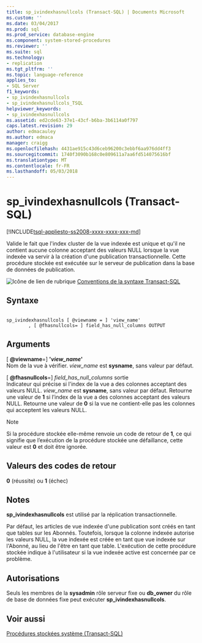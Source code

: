 ```yaml
---
title: sp_ivindexhasnullcols (Transact-SQL) | Documents Microsoft
ms.custom: ''
ms.date: 03/04/2017
ms.prod: sql
ms.prod_service: database-engine
ms.component: system-stored-procedures
ms.reviewer: ''
ms.suite: sql
ms.technology:
- replication
ms.tgt_pltfrm: ''
ms.topic: language-reference
applies_to:
- SQL Server
f1_keywords:
- sp_ivindexhasnullcols
- sp_ivindexhasnullcols_TSQL
helpviewer_keywords:
- sp_ivindexhasnullcols
ms.assetid: ed2cde63-37e1-43cf-b6ba-3b6114a0f797
caps.latest.revision: 29
author: edmacauley
ms.author: edmaca
manager: craigg
ms.openlocfilehash: 4431ae915c43d6ceb96200c3ebbf6aa976dd4ff3
ms.sourcegitcommit: 1740f3090b168c0e809611a7aa6fd514075616bf
ms.translationtype: MT
ms.contentlocale: fr-FR
ms.lasthandoff: 05/03/2018
---
```

# <a name="spivindexhasnullcols-transact-sql"></a>sp_ivindexhasnullcols (Transact-SQL)
[!INCLUDE[tsql-appliesto-ss2008-xxxx-xxxx-xxx-md](../../includes/tsql-appliesto-ss2008-xxxx-xxxx-xxx-md.md)]

  Valide le fait que l'index cluster de la vue indexée est unique et qu'il ne contient aucune colonne acceptant des valeurs NULL lorsque la vue indexée va servir à la création d'une publication transactionnelle. Cette procédure stockée est exécutée sur le serveur de publication dans la base de données de publication.  
  
 ![Icône de lien de rubrique](../../database-engine/configure-windows/media/topic-link.gif "Icône lien de rubrique") [Conventions de la syntaxe Transact-SQL](../../t-sql/language-elements/transact-sql-syntax-conventions-transact-sql.md)  
  
## <a name="syntax"></a>Syntaxe  
  
```  
  
sp_ivindexhasnullcols [ @viewname = ] 'view_name'  
        , [ @fhasnullcols= ] field_has_null_columns OUTPUT  
```  
  
## <a name="arguments"></a>Arguments  
 [ **@viewname**=] **'***view_name***'**  
 Nom de la vue à vérifier. *view_name* est **sysname**, sans valeur par défaut.  
  
 [ **@fhasnullcols**=] *field_has_null_columns* sortie  
 Indicateur qui précise si l'index de la vue a des colonnes acceptant des valeurs NULL. *view_name* est **sysname**, sans valeur par défaut. Retourne une valeur de **1** si l’index de la vue a des colonnes acceptant des valeurs NULL. Retourne une valeur de **0** si la vue ne contient-elle pas les colonnes qui acceptent les valeurs NULL.  
  
> [!NOTE]  
>  Si la procédure stockée elle-même renvoie un code de retour de **1**, ce qui signifie que l’exécution de la procédure stockée une défaillance, cette valeur est **0** et doit être ignorée.  
  
## <a name="return-code-values"></a>Valeurs des codes de retour  
 **0** (réussite) ou **1** (échec)  
  
## <a name="remarks"></a>Notes  
 **sp_ivindexhasnullcols** est utilisé par la réplication transactionnelle.  
  
 Par défaut, les articles de vue indexée d'une publication sont créés en tant que tables sur les Abonnés. Toutefois, lorsque la colonne indexée autorise les valeurs NULL, la vue indexée est créée en tant que vue indexée sur l'Abonné, au lieu de l'être en tant que table. L'exécution de cette procédure stockée indique à l'utilisateur si la vue indexée active est concernée par ce problème.  
  
## <a name="permissions"></a>Autorisations  
 Seuls les membres de la **sysadmin** rôle serveur fixe ou **db_owner** du rôle de base de données fixe peut exécuter **sp_ivindexhasnullcols**.  
  
## <a name="see-also"></a>Voir aussi  
 [Procédures stockées système &#40;Transact-SQL&#41;](../../relational-databases/system-stored-procedures/system-stored-procedures-transact-sql.md)  
  
  
